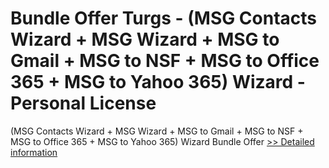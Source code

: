 # Bundle Offer Turgs - (MSG Contacts Wizard + MSG Wizard + MSG to Gmail + MSG to NSF + MSG to Office 365 + MSG to Yahoo 365) Wizard - Personal License
(MSG Contacts Wizard + MSG Wizard + MSG to Gmail + MSG to NSF + MSG to Office 365 + MSG to Yahoo 365) Wizard Bundle Offer
[>> Detailed information](https://secure.shareit.com/shareit/product.html?productid=300998650&affiliateid=200057808)